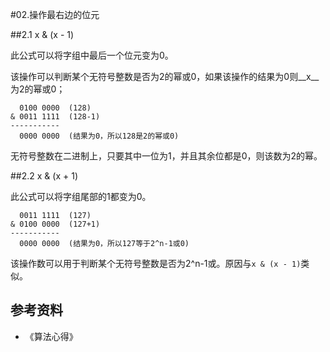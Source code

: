 #02.操作最右边的位元

##2.1 x & (x - 1)

此公式可以将字组中最后一个位元变为0。

该操作可以判断某个无符号整数是否为2的幂或0，如果该操作的结果为0则__x__为2的幂或0；

```
  0100 0000  (128)
& 0011 1111  (128-1)
-----------
  0000 0000  (结果为0，所以128是2的幂或0)
```

无符号整数在二进制上，只要其中一位为1，并且其余位都是0，则该数为2的幂。

##2.2 x & (x + 1)

此公式可以将字组尾部的1都变为0。

```
  0011 1111  (127)
& 0100 0000  (127+1)
-----------
  0000 0000  (结果为0，所以127等于2^n-1或0)
```

该操作数可以用于判断某个无符号整数是否为2^n-1或。原因与`x & (x - 1)`类似。

## 参考资料
* 《算法心得》
